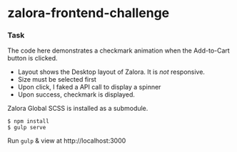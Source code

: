 # zalora-frontend-challenge
### Task
The code here demonstrates a checkmark animation when the Add-to-Cart button is clicked.

- Layout shows the Desktop layout of Zalora. It is _not_ responsive.
- Size must be selected first
- Upon click, I faked a API call to display a spinner
- Upon success, checkmark is displayed.

Zalora Global SCSS is installed as a submodule.

```
$ npm install
$ gulp serve
```

Run `gulp` & view at http://localhost:3000
